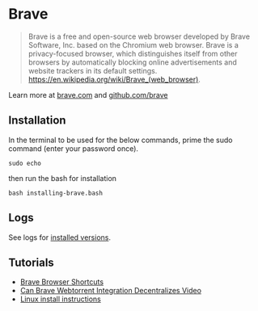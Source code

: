 # Brave
> Brave is a free and open-source web browser developed by Brave Software, Inc. based on the Chromium web browser. Brave is a privacy-focused browser, which distinguishes itself from other browsers by automatically blocking online advertisements and website trackers in its default settings. https://en.wikipedia.org/wiki/Brave_(web_browser). 

Learn more at [brave.com](https://brave.com/) and [github.com/brave](https://github.com/brave)

## Installation
In the terminal to be used for the below commands, prime the sudo command (enter your password once).
```
sudo echo
```
then run the bash for installation
```
bash installing-brave.bash
```

## Logs 
See logs for [installed versions](LOGS.md).

## Tutorials
* [Brave Browser Shortcuts](https://github.com/brave/browser-laptop/wiki/Brave-Browser-Shortcuts)
* [Can Brave Webtorrent Integration Decentralizes Video](https://www.youtube.com/watch?v=t5T-Ci7ddRU)
* [Linux install instructions](https://github.com/brave/browser-laptop/blob/master/docs/linuxInstall.md)


